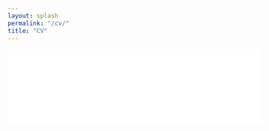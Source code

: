 ```yaml
---
layout: splash
permalink: "/cv/"
title: "CV"
---
```


<iframe src="/assets/pdfjs/web/viewer.html?file=/assets/pdf/cv_sangjoonlee.pdf#page=1&pagemode=none" style="width:100%; border:none; margin:0; padding:0; overflow:hidden; z-index:999999;" id="cvframe">
    Your browser doesn't support iframes
</iframe>

<script src="/assets/js/vendor/jquery/jquery-3.4.0.min.js">
$( window ).load(function () {
  $("#cvframe").css('height', $(window).height()-$(".masthead").outerHeight(true)-$(".page__footer").outerHeight(true));
  $( window ).on( "resize", function() {
    $("#cvframe").css('height', $(window).height()-$(".masthead").outerHeight(true)-$(".page__footer").outerHeight(true));
  } );
} );
</script>

<style>
  .page_footer{
    margin-top: 0;
  }
</style>